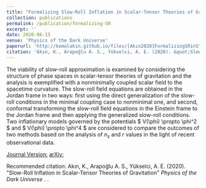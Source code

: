 ```yaml
---
title: "Formalizing Slow-Roll Inflation in Scalar-Tensor Theories of Gravitation"
collection: publications
permalink: /publication/formalizing-SR
excerpt: ''
date: 2020-06-15
venue: 'Physics of the Dark Universe'
paperurl: 'http://kemalakin.github.io/files/[Akın2020]FormalizingSRinSTT.pdf'
citation: 'Akın, K., Arapoğlu A. S., Yükselci, A. E. (2020). &quot;Slow-Roll Inflation in Scalar-Tensor Theories of Gravitation&quot; <i>Physics of the Dark Universe</i>.'
---
```

The viability of slow-roll approximation is examined by considering the structure of phase spaces in scalar-tensor theories of gravitation and the analysis is exemplified with a nonminimally coupled scalar field to the spacetime curvature. The slow-roll field equations are obtained in the Jordan frame in two ways: first using the direct generalization of the slow-roll conditions in the minimal coupling case to nonminimal one, and second, conformal transforming the slow-roll field equations in the Einstein frame to the Jordan frame and then applying the generalized slow-roll conditions. Two inflationary models governed by the potentials $ V(\phi) \propto \phi^2 $ and $ V(\phi) \propto \phi^4 $ are considered to compare the outcomes of two methods based on the analysis of $n_s$ and $r$ values in the light of recent observational data.

[Journal Version:](https://www.sciencedirect.com/science/article/abs/pii/S2212686420303228)
[arXiv:](http://kemalakin.github.io/files/[Akın2020]FormalizingSRinSTT.pdf)


Recommended citation: Akın, K., Arapoğlu A. S., Yükselci, A. E. (2020). "Slow-Roll Inflation in Scalar-Tensor Theories of Gravitation" <i>Physics of the Dark Universe </i>. .
